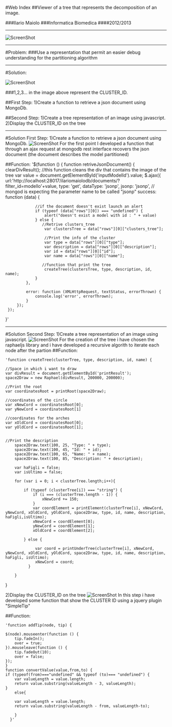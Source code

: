 #Web Index
##Viewer of a tree that represents the decomposition of an image.


###Ilario Maiolo
###Informatica Biomedica
####2012/2013

- - -

![ScreenShot](https://raw.github.com/cvdlab-bio/webindex/maiolo_dev_branch/Maiolo/2013-04-18/immagine_sommario.png)

- - -

#Problem:
###Use a representation that permit an easier debug understanding for the partitioning algorithm

- - -

#Solution:

![ScreenShot](https://raw.github.com/cvdlab-bio/webindex/maiolo_dev_branch/Maiolo/2013-04-18/image_final.png)	

###1,2,3... in the image above represent the CLUSTER_ID.

##First Step:
	1)Create a function to retrieve a json document using MongoDb.
	 

##Second Step:
	1)Create a tree representation of an image using javascript.
	2)Display the CLUSTER_ID on the tree
	
- - -
#Solution First Step:
1)Create a function to retrieve a json document using MongoDb.
![ScreenShot](https://raw.github.com/cvdlab-bio/webindex/maiolo_dev_branch/Maiolo/2013-04-18/ajax.jpg)
For the first point I developed a function that through an ajax request at mongodb rest interface recovers the json document (the document describes the model partitioned)	
	
##Function:
	'$(function () {
        function retriveJsonDocument() {
		clearDivResult(); //this function cleans the div that contains the image of the tree
		var value = document.getElementById('inputModelId').value;
         $.ajax({ 
             url:'http://localhost:28017/ilariomaiolodb/documents/?filter_id=modello'+value,
             type: 'get',
             dataType: 'jsonp',
             jsonp: 'jsonp', // mongod is expecting the parameter name to be called "jsonp"
             success: function (data) {
                 
				 //if the document doesn't exist launch an alert
                 if (typeof (data["rows"][0]) === "undefined") {
                     alert("doesn't exist a model with id : " + value)
                 } else {
                    //Retrive clusters_tree 
                     var clustersTree = data["rows"][0]["clusters_tree"];
              
					 //Print the info of the cluster
                     var type = data["rows"][0]["type"];
                     var description = data["rows"][0]["description"];
                     var id = data["rows"][0]["id"];
                     var name = data["rows"][0]["name"];

                    //function that print the tree
                     createTree(clustersTree, type, description, id, name);
                 }
             },
             
			 error: function (XMLHttpRequest, textStatus, errorThrown) {
                 console.log('error', errorThrown);
             }
         });
     }); 
}'

---

#Solution Second Step:
	1)Create a tree representation of an image using javascript.
	![ScreenShot](https://raw.github.com/cvdlab-bio/webindex/maiolo_dev_branch/Maiolo/2013-04-18/raphael.jpg)
	For the creation of the tree i have chosen the raphaeljs library and i have developed a recursive algorith to iterate each node after the partion
	##Function:
	
	'function createTree(clusterTree, type, description, id, name) {

    //Space in which i want to draw 
    var divResult = document.getElementById('printResult');
    space2Draw = new Raphael(divResult, 200000, 200000);

    //Print the root 
    var coordinatesRoot = printRoot(space2Draw);

    //coordinates of the circle
    var xNewCord = coordinatesRoot[0];
    var yNewCord = coordinatesRoot[1]

    //coordinates for the arches
    var xOldCord = coordinatesRoot[0];
    var yOldCord = coordinatesRoot[1];


    //Print the description     
        space2Draw.text(100, 25, "Type: " + type);
        space2Draw.text(100, 45, "Id: " + id);
        space2Draw.text(100, 65, "Name: " + name);
        space2Draw.text(100, 85, "Description: " + description);
        
        var haFigli = false;
        var isUltimo = false; 

        for (var i = 0; i < clusterTree.length;i++){
           
            if (typeof (clusterTree[i]) === "string") {
                if (i === (clusterTree.length - 1)) {
                    xNewCord += 150;
                }
                var coordElement = printElement(clusterTree[i], xNewCord, yNewCord, xOldCord, yOldCord, space2Draw, type, id, name, description, haFigli,isUltimo);
                xNewCord = coordElement[0];
                yNewCord = coordElement[1];
                xOldCord = coordElement[2];

            } else {
                
                 var coord = printUnderTree(clusterTree[i], xNewCord, yNewCord, xOldCord, yOldCord, space2Draw, type, id, name, description, haFigli, isUltimo);
                 xNewCord = coord;
              }
        
        }


}





2)Display the CLUSTER_ID on the tree
![ScreenShot](https://raw.github.com/cvdlab-bio/webindex/maiolo_dev_branch/Maiolo/2013-04-18/simple.png)
In this step i have developed some function that show the CLUSTER ID using a jquery plugin "SimpleTip"
	
##Function:
	
	'function addTip(node, tip) {
  
    $(node).mouseenter(function () {
        tip.fadeIn();
        over = true;
    }).mouseleave(function () {
        tip.fadeOut(10);
        over = false;
    });
    }
    function convertValue(value,from,to) {
    if (typeof(from)==="undefined" && typeof (to)=== "undefined") {
        var valueLength = value.length;
        return value.substring(valueLength - 3, valueLength);
    }
        else{

        var valueLength = value.length;
        return value.substring(valueLength - from, valueLength-to);

        }
      }'
